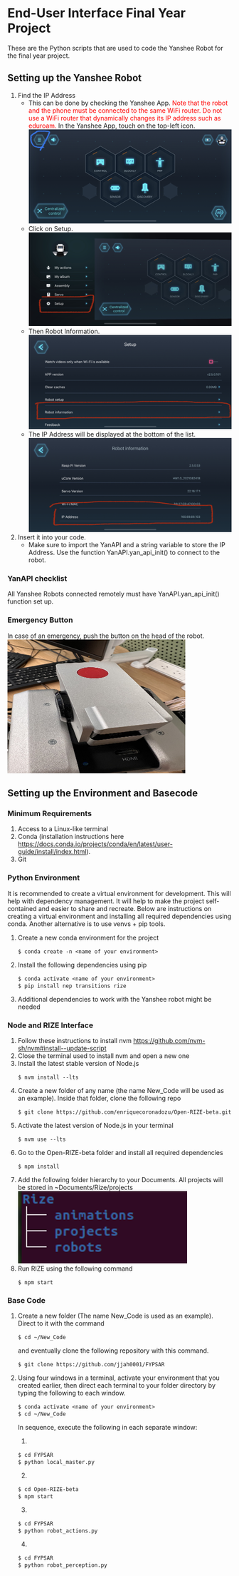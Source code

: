 # End-User Interface Final Year Project
These are the Python scripts that are used to code the Yanshee Robot for the final year project.

## Setting up the Yanshee Robot
1. Find the IP Address
    - This can be done by checking the Yanshee App. <span style="color: red"> Note that the robot and the phone must be connected to the same WiFi router. Do not use a WiFi router that dynamically changes its IP address such as eduroam.</span> In the Yanshee App, touch on the top-left icon.
    ![Step 1](data/images/IP_Address_1.jpg)
    - Click on Setup.
    ![Step 2](data/images/IP_Address_2.jpg)
    - Then Robot Information.
    ![Step 3](data/images/IP_Address_3.jpg)
    - The IP Address will be displayed at the bottom of the list.
    ![Step 4](data/images/IP_Address_4.jpg)
2. Insert it into your code.
    - Make sure to import the YanAPI and a string variable to store the IP Address. Use the function YanAPI.yan_api_init() to connect to the robot.

### YanAPI checklist
All Yanshee Robots connected remotely must have YanAPI.yan_api_init() function set up.

### Emergency Button
In case of an emergency, push the button on the head of the robot.
<img src="data/images/Emergency_Stop.jpg" alt="Emergency" width="400" height="300">

## Setting up the Environment and Basecode
### Minimum Requirements
1. Access to a Linux-like terminal
2. Conda (installation instructions here https://docs.conda.io/projects/conda/en/latest/user-guide/install/index.html).
3. Git

### Python Environment
It is recommended to create a virtual environment for development. This will help with dependency management. It will help to make the project self-contained and easier to share and recreate. Below are instructions on creating a virtual environment and installing all required dependencies using conda. Another alternative is to use venvs + pip tools.

1. Create a new conda environment for the project
    ```console
    $ conda create -n <name of your environment>
    ```
2. Install the following dependencies using pip
    ```console
    $ conda activate <name of your environment>
    $ pip install nep transitions rize
    ```
3. Additional dependencies to work with the Yanshee robot might be needed

### Node and RIZE Interface
1. Follow these instructions to install nvm https://github.com/nvm-sh/nvm#install--update-script
2. Close the terminal used to install nvm and open a new one
3. Install the latest stable version of Node.js
    ```console
    $ nvm install --lts
    ```
4. Create a new folder of any name (the name New_Code will be used as an example). Inside that folder, clone the following repo
    ```console
    $ git clone https://github.com/enriquecoronadozu/Open-RIZE-beta.git
    ```
5. Activate the latest version of Node.js in your terminal
    ```console
    $ nvm use --lts
    ```
6. Go to the Open-RIZE-beta folder and install all required dependencies
    ```console
    $ npm install
    ```
7. Add the following folder hierarchy to your Documents. All projects will be stored in ~Documents/Rize/projects
![Directory](data/images/directory.png)
8. Run RIZE using the following command
    ```console
    $ npm start
    ```

### Base Code
1. Create a new folder (The name New_Code is used as an example). Direct to it with the command
    ```console
    $ cd ~/New_Code
    ```
    and eventually clone the following repository with this command.
    ```console
    $ git clone https://github.com/jjah0001/FYPSAR
    ```
2. Using four windows in a terminal, activate your environment that you created earlier, then direct each terminal to your folder directory by typing the following to each window.
    ```console
    $ conda activate <name of your environment>
    $ cd ~/New_Code
    ```
    In sequence, execute the following in each separate window:
    
    1. 
    ```console
    $ cd FYPSAR
    $ python local_master.py
    ```
    2. 
    ```console
    $ cd Open-RIZE-beta
    $ npm start
    ```
    3. 
    ```console
    $ cd FYPSAR
    $ python robot_actions.py
    ```
    4. 
    ```console
    $ cd FYPSAR
    $ python robot_perception.py
    ```
